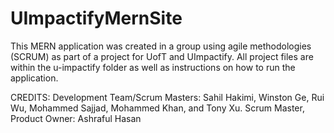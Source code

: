 # UImpactifyMernSite
This MERN application was created in a group using agile methodologies (SCRUM) as part of a project for UofT and UImpactify. All project files are within the u-impactify folder as well as instructions on how to run the application.

CREDITS: Development Team/Scrum Masters: Sahil Hakimi, Winston Ge, Rui Wu, Mohammed Sajjad, Mohammed Khan, and Tony Xu. Scrum Master, Product Owner: Ashraful Hasan
